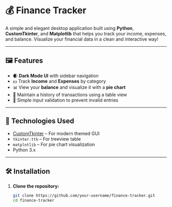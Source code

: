 # 💰 Finance Tracker

A simple and elegant desktop application built using **Python**, **CustomTkinter**, and **Matplotlib** that helps you track your income, expenses, and balance. Visualize your financial data in a clean and interactive way!

---

## 🖼️ Features

- 🌒 **Dark Mode UI** with sidebar navigation
- 💵 Track **Income** and **Expenses** by category
- 📊 View your **balance** and visualize it with a **pie chart**
- 📜 Maintain a history of transactions using a table view
- 🧠 Simple input validation to prevent invalid entries

---

## 🚀 Technologies Used

- [CustomTkinter](https://github.com/TomSchimansky/CustomTkinter) – For modern themed GUI
- `tkinter.ttk` – For treeview table
- `matplotlib` – For pie chart visualization
- Python 3.x

---

## 🛠️ Installation

1. **Clone the repository:**
   ```bash
   git clone https://github.com/your-username/finance-tracker.git
   cd finance-tracker
